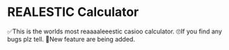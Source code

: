 # REALESTIC Calculator
  ✅This is the worlds most reaaaaleeestic casioo calculator. 
  🙄If you find any bugs plz tell.
  🌴New feature are being added.
